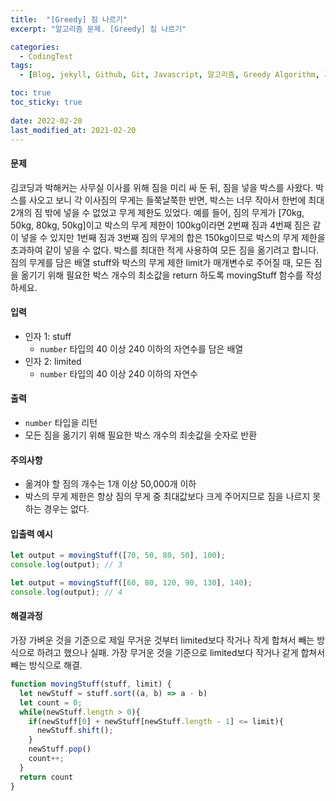 ```yaml
---
title:  "[Greedy] 짐 나르기"
excerpt: "알고리즘 문제. [Greedy] 짐 나르기"

categories:
  - CodingTest
tags:
  - [Blog, jekyll, Github, Git, Javascript, 알고리즘, Greedy Algorithm, 자바스크립트, 백엔드, CS, Computer Science, 코딩테스트, greedy 알고리즘, 그리디 알고리즘, 짐 나르기]

toc: true
toc_sticky: true
 
date: 2022-02-20
last_modified_at: 2021-02-20
---
```


#### 문제
김코딩과 박해커는 사무실 이사를 위해 짐을 미리 싸 둔 뒤, 짐을 넣을 박스를 사왔다. 박스를 사오고 보니 각 이사짐의 무게는 들쭉날쭉한 반면, 박스는 너무 작아서 한번에 최대 2개의 짐 밖에 넣을 수 없었고 무게 제한도 있었다.
예를 들어, 짐의 무게가 [70kg, 50kg, 80kg, 50kg]이고 박스의 무게 제한이 100kg이라면 2번째 짐과 4번째 짐은 같이 넣을 수 있지만 1번째 짐과 3번째 짐의 무게의 합은 150kg이므로 박스의 무게 제한을 초과하여 같이 넣을 수 없다.
박스를 최대한 적게 사용하여 모든 짐을 옮기려고 합니다.
짐의 무게를 담은 배열 stuff와 박스의 무게 제한 limit가 매개변수로 주어질 때, 모든 짐을 옮기기 위해 필요한 박스 개수의 최소값을 return 하도록 movingStuff 함수를 작성하세요.

#### 입력
* 인자 1: stuff
  * `number` 타입의 40 이상 240 이하의 자연수를 담은 배열
* 인자 2: limited
  * `number` 타입의 40 이상 240 이하의 자연수

#### 출력
* `number` 타입을 리턴
* 모든 짐을 옮기기 위해 필요한 박스 개수의 최솟값을 숫자로 반환

#### 주의사항
* 옮겨야 할 짐의 개수는 1개 이상 50,000개 이하
* 박스의 무게 제한은 항상 짐의 무게 중 최대값보다 크게 주어지므로 짐을 나르지 못하는 경우는 없다.

#### 입출력 예시
```javascript
let output = movingStuff([70, 50, 80, 50], 100);
console.log(output); // 3

let output = movingStuff([60, 80, 120, 90, 130], 140);
console.log(output); // 4
```

#### 해결과정
가장 가벼운 것을 기준으로 제일 무거운 것부터 limited보다 작거나 작게 합쳐서 빼는 방식으로 하려고 했으나 실패.
가장 무거운 것을 기준으로 limited보다 작거나 같게 합쳐서 빼는 방식으로 해결.

```javascript
function movingStuff(stuff, limit) {
  let newStuff = stuff.sort((a, b) => a - b)
  let count = 0;
  while(newStuff.length > 0){
    if(newStuff[0] + newStuff[newStuff.length - 1] <= limit){
      newStuff.shift();
    }
    newStuff.pop()
    count++;
  }
  return count
}
```
